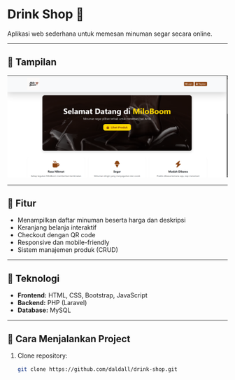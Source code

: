 # Drink Shop 🍹

Aplikasi web sederhana untuk memesan minuman segar secara online.

---

## 🔹 Tampilan
![Screenshot Drink Shop](public/storage/rmd.png)

---

## 🔹 Fitur
- Menampilkan daftar minuman beserta harga dan deskripsi
- Keranjang belanja interaktif
- Checkout dengan QR code
- Responsive dan mobile-friendly
- Sistem manajemen produk (CRUD)

---

## 🔹 Teknologi
- **Frontend:** HTML, CSS, Bootstrap, JavaScript
- **Backend:** PHP (Laravel)
- **Database:** MySQL

---

## 🔹 Cara Menjalankan Project
1. Clone repository:
   ```bash
   git clone https://github.com/daldall/drink-shop.git
